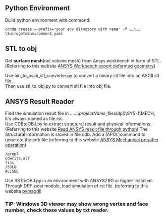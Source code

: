 ## Python Environment

Build python environment with commond:

`conda create --prefix="your env directory with name" -f ……\……\SurrogateEnvironment.yaml`

## STL to obj

Get **surface mesh**\(not volume mesh\) from Ansys workbench in form of STL. \(Referring to this website [ANSYS Workbench export deformed goemetry](https://zhuanlan.zhihu.com/p/385490698#:~:text=%E5%9C%A8%E5%B7%A6%E4%BE%A7%E6%A8%A1%E5%9E%8B%E6%A0%91%E3%80%90Solution%E3%80%91%E4%B8%8B%E9%9D%A2%E6%89%BE%E5%88%B0%E3%80%90Total%20Deformation%E3%80%91%EF%BC%8C%E5%8F%B3%E9%94%AE%E9%80%89%E6%8B%A9%E3%80%90Export...%E3%80%91%3E%E3%80%90STL%20File%E3%80%91%EF%BC%8C%E5%B0%86%E5%8F%98%E5%BD%A2%E5%90%8E%E7%9A%84%E5%87%A0%E4%BD%95%E5%AF%BC%E5%87%BA%E4%B8%BA%20STL%20%E6%96%87%E4%BB%B6%E3%80%82,%E7%94%A8%20SpaceClaim%20%E6%89%93%E5%BC%80%E5%88%9A%E6%89%8D%E4%BF%9D%E5%AD%98%E7%9A%84%20STL%20%E6%96%87%E4%BB%B6%EF%BC%8C%E5%8F%AF%E4%BB%A5%E7%9C%8B%E5%88%B0%E5%8F%98%E5%BD%A2%E5%90%8E%E7%9A%84%E5%87%A0%E4%BD%95%EF%BC%8C%E4%B8%8D%E8%BF%87%E6%98%AF%E7%89%87%E4%BD%93%E3%80%82%20%E5%B0%86%E7%89%87%E4%BD%93%E8%BD%AC%E5%8C%96%E4%B8%BA%E5%AE%9E%E4%BD%93%EF%BC%8C%E5%B9%B6%E8%BF%9B%E4%B8%80%E6%AD%A5%E4%BF%AE%E8%A1%A5%E5%AE%8C%E5%96%84%EF%BC%8C%E5%BE%97%E5%88%B0%E6%9C%80%E7%BB%88%E7%9A%84%E5%8F%98%E5%BD%A2%E5%90%8E%E5%87%A0%E4%BD%95%E4%BD%93%E3%80%82)\)

Use bin_to_ascii_stl_converter.py to convert a binary stl file into an ASCII stl file.  
Then use stl_to_obj.py to convert stl file into obj file.  

## ANSYS Result Reader

Find the simulation result file in ……\\*projectName*\_files\dp0\SYS-1\MECH, it's always named as file.rst.  
Use CDBtoOBJ.py to extract structural result and physical informations. \(Referring to this website [Read ANSYS result file through python](https://reader.docs.pyansys.com/version/stable/api/archive.html)\)
The Structural information is stored in file.cdb. Add a (APDL)command to generate the cdb file (referring to this website [ANSYS Mechanical pre/after operation](https://zhuanlan.zhihu.com/p/428214118)) 
```
/prep7
cdwrite,all
fini
/SOLU
ALLSEL
```
Use RSTtoOBJ.py in an environment with ANSYS21R1 or higher installed. 
Through DPF-post module, load simulation of rst file. (referring to this website [pymapdl](https://github.com/ansys/pymapdl/tree/6b3d6b1c27e295a709b8b0de41df1a9dccdfedff)) 


### TIP: Windows 3D viewer may show wrong vertex and face number, check these values by txt reader.